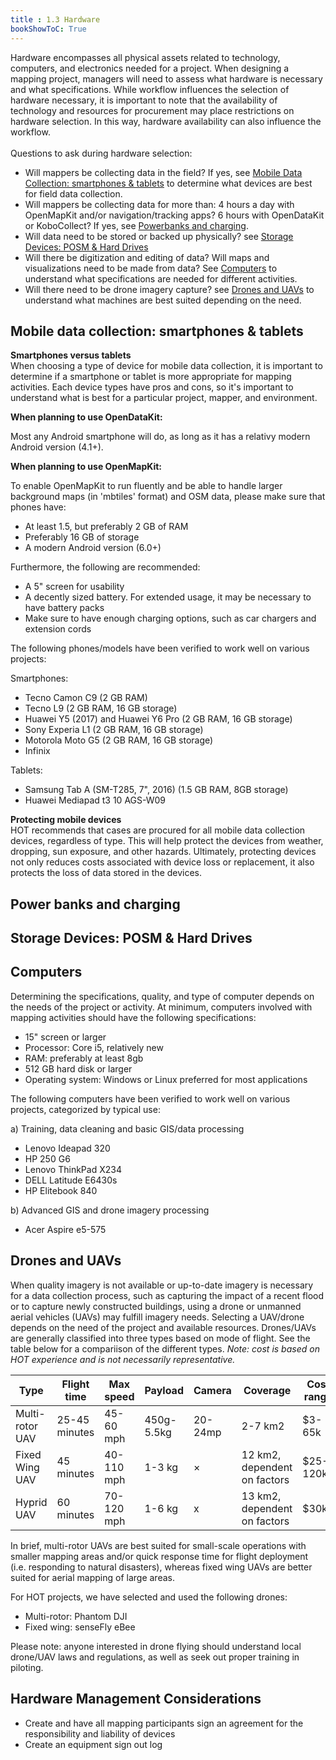 ```yaml
---
title : 1.3 Hardware
bookShowToC: True
---
```


Hardware encompasses all physical assets related to technology, computers, and electronics needed for a project. When designing a mapping project, managers will need to assess what hardware is necessary and what specifications. While workflow influences the selection of hardware necessary, it is important to note that the availability of technology and resources for procurement may place restrictions on hardware selection. In this way, hardware availability can also influence the workflow. 
<br> <br>
Questions to ask during hardware selection: 

* Will mappers be collecting data in the field? If yes, see [Mobile Data Collection: smartphones & tablets](https://hotosm.github.io/toolbox/pages/running-a-mapping-project/1.3-hardware/#mobile-data-collection-smartphones-tablets) to determine what devices are best for field data collection. 
* Will mappers be collecting data for more than: 4 hours a day with OpenMapKit and/or navigation/tracking apps? 6 hours with OpenDataKit or KoboCollect? If yes, see [Powerbanks and charging](https://hotosm.github.io/toolbox/pages/running-a-mapping-project/1.3-hardware/#power-banks-and-charging).
* Will data need to be stored or backed up physically? see [Storage Devices: POSM & Hard Drives](https://hotosm.github.io/toolbox/pages/running-a-mapping-project/1.3-hardware/#storage-devices-posm-hard-drives)
* Will there be digitization and editing of data? Will maps and visualizations need to be made from data? See [Computers](https://hotosm.github.io/toolbox/pages/running-a-mapping-project/1.3-hardware/#computers) to understand what specifications are needed for different activities. 
* Will there need to be drone imagery capture? see [Drones and UAVs](https://hotosm.github.io/toolbox/pages/running-a-mapping-project/1.3-hardware/#Drones-and-UAVs) to understand what machines are best suited depending on the need.  

## Mobile data collection: smartphones & tablets

**Smartphones versus tablets** <br>
When choosing a type of device for mobile data collection, it is important to determine if a smartphone or tablet is more appropriate for mapping activities. Each device types have pros and cons, so it's important to understand what is best for a particular project, mapper, and environment. 



**When planning to use OpenDataKit:**

Most any Android smartphone will do, as long as it has a relativy modern Android version (4.1+).

**When planning to use OpenMapKit:**

To enable OpenMapKit to run fluently and be able to handle larger background maps (in 'mbtiles' format) and OSM data, please make sure that phones have:

* At least 1.5, but preferably 2 GB of RAM
* Preferably 16 GB of storage
* A modern Android version (6.0+)

Furthermore, the following are recommended:

* A 5" screen for usability
* A decently sized battery. For extended usage, it may be necessary to have battery packs
* Make sure to have enough charging options, such as car chargers and extension cords

The following phones/models have been verified to work well on various projects:

Smartphones:

* Tecno Camon C9 (2 GB RAM)
* Tecno L9 (2 GB RAM, 16 GB storage)
* Huawei Y5 (2017) and Huawei Y6 Pro (2 GB RAM, 16 GB storage)
* Sony Experia L1 (2 GB RAM, 16 GB storage)
* Motorola Moto G5 (2 GB RAM, 16 GB storage)
* Infinix

Tablets:

* Samsung Tab A (SM-T285, 7", 2016) (1.5 GB RAM, 8GB storage)
* Huawei Mediapad t3 10 AGS-W09

**Protecting mobile devices** <br>
HOT recommends that cases are procured for all mobile data collection devices, regardless of type. This will help protect the devices from weather, dropping, sun exposure, and other hazards. Ultimately, protecting devices not only reduces costs associated with device loss or replacement, it also protects the loss of data stored in the devices.

## Power banks and charging

## Storage Devices: POSM & Hard Drives


## Computers
Determining the specifications, quality, and type of computer depends on the needs of the project or activity. At minimum, computers involved with mapping activities should have the following specifications:

*  15" screen or larger
*  Processor: Core i5, relatively new
*  RAM: preferably at least 8gb
*  512 GB hard disk or larger
*  Operating system: Windows or Linux preferred for most applications

The following computers have been verified to work well on various projects, categorized by typical use:

a) Training, data cleaning and basic GIS/data processing

*  Lenovo Ideapad 320
*  HP 250 G6
*  Lenovo	ThinkPad X234
*  DELL	Latitude E6430s
*	 HP Elitebook 840

b) Advanced GIS and drone imagery processing

*  Acer Aspire e5-575

## Drones and UAVs
When quality imagery is not available or up-to-date imagery is necessary for a data collection process, such as capturing the impact of a recent flood or to capture newly constructed buildings, using a drone or unmanned aerial vehicles (UAVs) may fulfill imagery needs. Selecting a UAV/drone depends on the need of the project and available resources. Drones/UAVs are generally classified into three types based on mode of flight. See the table below for a compariison of the different types. *Note: cost is based on HOT experience and is not necessarily representative.* 

| Type                          | Flight time | Max speed | Payload | Camera | Coverage | Cost range |
|------------------------------------------------|-----|------|-----|---------|-------------|-------------|
| Multi-rotor UAV                        | 25-45 minutes   | 45-60 mph    | 450g-5.5kg   | 20-24mp       | 2-7 km2           | $3-65k|
| Fixed Wing UAV                       | 45 minutes   | 40-110 mph    | 1-3 kg   | ×       | 12 km2, dependent on factors  |$25-120k|
| Hyprid UAV                                     | 60 minutes   | 70-120 mph    | 1-6 kg   | x       | 13 km2, dependent on factors           |$30k+|

In brief, multi-rotor UAVs are best suited for small-scale operations with smaller mapping areas and/or quick response time for flight deployment (i.e. responding to natural disasters), whereas fixed wing UAVs are better suited for aerial mapping of large areas. 

For HOT projects, we have selected and used the following drones: 

* Multi-rotor: Phantom DJI
* Fixed wing: senseFly eBee

Please note: anyone interested in drone flying should understand local drone/UAV laws and regulations, as well as seek out proper training in piloting. 

## Hardware Management Considerations

* Create and have all mapping participants sign an agreement for the responsibility and liability of devices 
* Create an equipment sign out log 

